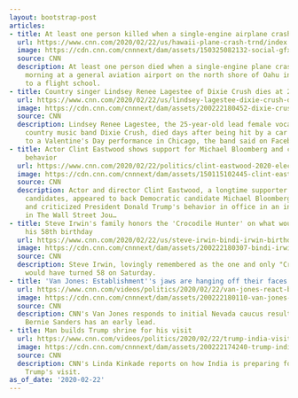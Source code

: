 ```yaml
---
layout: bootstrap-post
articles:
- title: At least one person killed when a single-engine airplane crashes in Hawaii
  url: https://www.cnn.com/2020/02/22/us/hawaii-plane-crash-trnd/index.html
  image: https://cdn.cnn.com/cnnnext/dam/assets/150325082132-social-gfx-breaking-news-super-tease.jpg
  source: CNN
  description: At least one person died when a single-engine plane crashed Saturday
    morning at a general aviation airport on the north shore of Oahu in Hawaii, according
    to a flight school.
- title: Country singer Lindsey Renee Lagestee of Dixie Crush dies at 25
  url: https://www.cnn.com/2020/02/22/us/lindsey-lagestee-dixie-crush-death-trnd/index.html
  image: https://cdn.cnn.com/cnnnext/dam/assets/200222180452-dixie-crush-country-band-death-super-tease.jpg
  source: CNN
  description: Lindsey Renee Lagestee, the 25-year-old lead female vocalist of the
    country music band Dixie Crush, died days after being hit by a car on her way
    to a Valentine's Day performance in Chicago, the band said on Facebook.
- title: Actor Clint Eastwood shows support for Michael Bloomberg and criticizes Trump's
    behavior
  url: https://www.cnn.com/2020/02/22/politics/clint-eastwood-2020-election-bloomberg-trump/index.html
  image: https://cdn.cnn.com/cnnnext/dam/assets/150115102445-clint-eastwood-0214-super-169.jpg
  source: CNN
  description: Actor and director Clint Eastwood, a longtime supporter of Republican
    candidates, appeared to back Democratic candidate Michael Bloomberg for president
    and criticized President Donald Trump's behavior in office in an interview published
    in The Wall Street Jou…
- title: Steve Irwin's family honors the 'Crocodile Hunter' on what would have been
    his 58th birthday
  url: https://www.cnn.com/2020/02/22/us/steve-irwin-bindi-irwin-birthday-trnd/index.html
  image: https://cdn.cnn.com/cnnnext/dam/assets/200222180307-bindi-irwin-steve-irwin-birthday-super-tease.jpg
  source: CNN
  description: Steve Irwin, lovingly remembered as the one and only "Crocodile Hunter,"
    would have turned 58 on Saturday.
- title: 'Van Jones: Establishment''s jaws are hanging off their faces'
  url: https://www.cnn.com/videos/politics/2020/02/22/van-jones-react-bernie-sanders-nevada-caucus-initial-results-vpx.cnn
  image: https://cdn.cnn.com/cnnnext/dam/assets/200222180110-van-jones-thumb-nevada-caucus-super-tease.jpg
  source: CNN
  description: CNN's Van Jones responds to initial Nevada caucus results showing Sen.
    Bernie Sanders has an early lead.
- title: Man builds Trump shrine for his visit
  url: https://www.cnn.com/videos/politics/2020/02/22/trump-india-visit-preparations-kinkade-pkg-vpx.cnn
  image: https://cdn.cnn.com/cnnnext/dam/assets/200222174240-trump-india-visit-preparations-kinkade-pkg-vpx-00000000-super-tease.jpg
  source: CNN
  description: CNN's Linda Kinkade reports on how India is preparing for President
    Trump's visit.
as_of_date: '2020-02-22'
---
```


